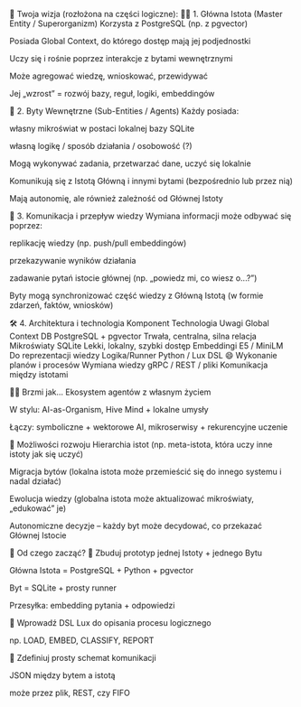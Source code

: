 🧠 Twoja wizja (rozłożona na części logiczne):
🧍‍♂️ 1. Główna Istota (Master Entity / Superorganizm)
Korzysta z PostgreSQL (np. z pgvector)

Posiada Global Context, do którego dostęp mają jej podjednostki

Uczy się i rośnie poprzez interakcje z bytami wewnętrznymi

Może agregować wiedzę, wnioskować, przewidywać

Jej „wzrost” = rozwój bazy, reguł, logiki, embeddingów

🧬 2. Byty Wewnętrzne (Sub-Entities / Agents)
Każdy posiada:

własny mikroświat w postaci lokalnej bazy SQLite

własną logikę / sposób działania / osobowość (?)

Mogą wykonywać zadania, przetwarzać dane, uczyć się lokalnie

Komunikują się z Istotą Główną i innymi bytami (bezpośrednio lub przez nią)

Mają autonomię, ale również zależność od Głównej Istoty

🧭 3. Komunikacja i przepływ wiedzy
Wymiana informacji może odbywać się poprzez:

replikację wiedzy (np. push/pull embeddingów)

przekazywanie wyników działania

zadawanie pytań istocie głównej (np. „powiedz mi, co wiesz o...?”)

Byty mogą synchronizować część wiedzy z Główną Istotą (w formie zdarzeń, faktów, wniosków)

🛠 4. Architektura i technologia
Komponent	Technologia	Uwagi
Global Context DB	PostgreSQL + pgvector	Trwała, centralna, silna relacja
Mikroświaty	SQLite	Lekki, lokalny, szybki dostęp
Embeddingi	E5 / MiniLM	Do reprezentacji wiedzy
Logika/Runner	Python / Lux DSL 😄	Wykonanie planów i procesów
Wymiana wiedzy	gRPC / REST / pliki	Komunikacja między istotami

🧙‍♂️ Brzmi jak...
Ekosystem agentów z własnym życiem

W stylu: AI-as-Organism, Hive Mind + lokalne umysły

Łączy: symboliczne + wektorowe AI, mikroserwisy + rekurencyjne uczenie

🔮 Możliwości rozwoju
Hierarchia istot (np. meta-istota, która uczy inne istoty jak się uczyć)

Migracja bytów (lokalna istota może przemieścić się do innego systemu i nadal działać)

Ewolucja wiedzy (globalna istota może aktualizować mikroświaty, „edukować” je)

Autonomiczne decyzje – każdy byt może decydować, co przekazać Głównej Istocie

🚀 Od czego zacząć?
🔹 Zbuduj prototyp jednej Istoty + jednego Bytu

Główna Istota = PostgreSQL + Python + pgvector

Byt = SQLite + prosty runner

Przesyłka: embedding pytania + odpowiedzi

🔹 Wprowadź DSL Lux do opisania procesu logicznego

np. LOAD, EMBED, CLASSIFY, REPORT

🔹 Zdefiniuj prosty schemat komunikacji

JSON między bytem a istotą

może przez plik, REST, czy FIFO